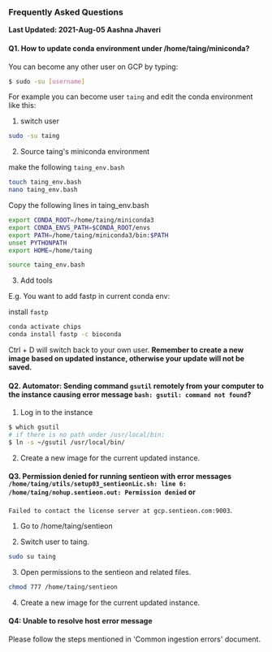 ### Frequently Asked Questions

**Last Updated: 2021-Aug-05 Aashna Jhaveri**

#### Q1. How to update conda environment under /home/taing/miniconda?

You can become any other user on GCP by typing:

```bash
$ sudo -su [username]
```

For example you can become  user `taing` and edit the conda environment like this:

1. switch user

```bash
sudo -su taing
```
2. Source taing's miniconda environment

make the following `taing_env.bash`

```bash
touch taing_env.bash
nano taing_env.bash

```

Copy the following lines in taing_env.bash

```bash
export CONDA_ROOT=/home/taing/miniconda3
export CONDA_ENVS_PATH=$CONDA_ROOT/envs
export PATH=/home/taing/miniconda3/bin:$PATH
unset PYTHONPATH
export HOME=/home/taing
```


```bash
source taing_env.bash
```
3. Add tools

E.g. You want to add fastp in current conda env:

install `fastp`

```bash
conda activate chips
conda install fastp -c bioconda
```

Ctrl + D will switch back to your own user.
**Remember to create a new image based on updated instance, otherwise your update will not be saved.**


#### Q2. Automator: Sending command `gsutil` remotely from your computer to the instance causing error message `bash: gsutil: command not found`?

1. Log in to the instance
```bash
$ which gsutil
# if there is no path under /usr/local/bin:
$ ln -s ~/gsutil /usr/local/bin/
```
2. Create a new image for the current updated instance.

#### Q3. Permission denied for running sentieon with error messages `/home/taing/utils/setup03_sentieonLic.sh: line 6: /home/taing/nohup.sentieon.out: Permission denied` or
`Failed to contact the license server at gcp.sentieon.com:9003`.

1. Go to /home/taing/sentieon

2. Switch user to taing.

```bash
sudo su taing
```

3. Open permissions to the sentieon and related files.

```bash
chmod 777 /home/taing/sentieon

```

4. Create a new image for the current updated instance.

#### Q4: Unable to resolve host error message  
Please follow the steps mentioned in 'Common ingestion errors' document.
